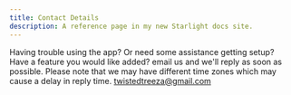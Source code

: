 ```yaml
---
title: Contact Details
description: A reference page in my new Starlight docs site.
---
```


Having trouble using the app? Or need some assistance getting setup? Have a feature you would like added?
email us and we'll reply as soon as possible. Please note that we may have different time zones which may cause a delay in reply time.
twistedtreeza@gmail.com
